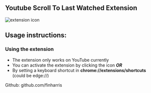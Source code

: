 Youtube Scroll To Last Watched Extension
---------------------------------------------------------

![extension icon](../images/icons/icon-128.png)

Usage instructions:
-------------------

### Using the extension

*   The extension only works on YouTube currently
*   You can activate the extension by clicking the icon **_OR_**
*   By setting a keyboard shortcut in **chrome://extensions/shortcuts** (could be edge://)

Github: github.com/finharris
